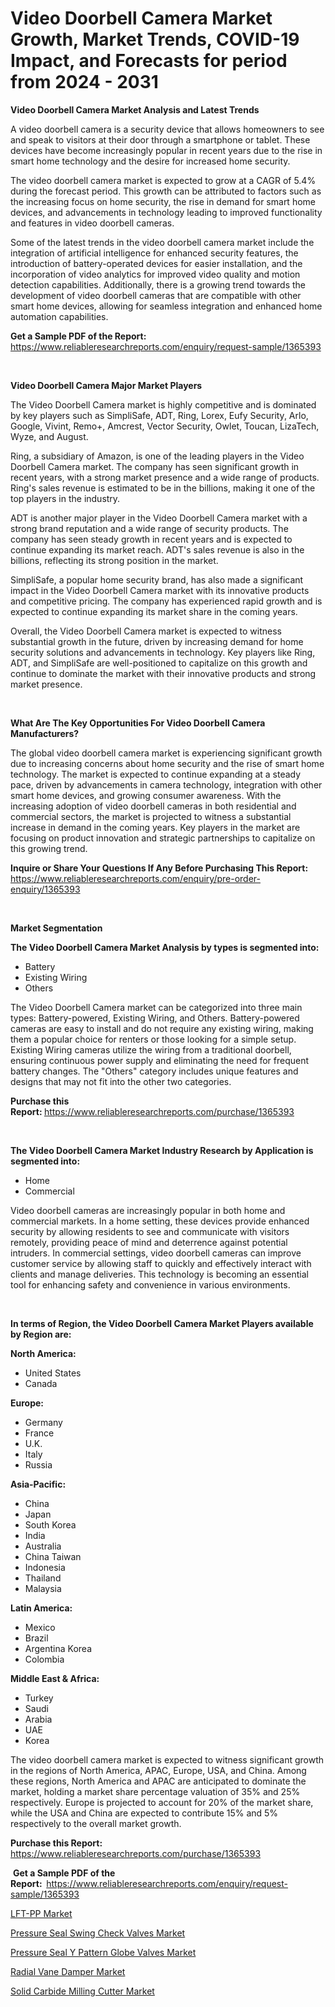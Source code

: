 <p><h1>Video Doorbell Camera Market Growth, Market Trends, COVID-19 Impact, and Forecasts for period from 2024 - 2031</h1></p><p><strong>Video Doorbell Camera Market Analysis and Latest Trends</strong></p>
<p><p>A video doorbell camera is a security device that allows homeowners to see and speak to visitors at their door through a smartphone or tablet. These devices have become increasingly popular in recent years due to the rise in smart home technology and the desire for increased home security.</p><p>The video doorbell camera market is expected to grow at a CAGR of 5.4% during the forecast period. This growth can be attributed to factors such as the increasing focus on home security, the rise in demand for smart home devices, and advancements in technology leading to improved functionality and features in video doorbell cameras.</p><p>Some of the latest trends in the video doorbell camera market include the integration of artificial intelligence for enhanced security features, the introduction of battery-operated devices for easier installation, and the incorporation of video analytics for improved video quality and motion detection capabilities. Additionally, there is a growing trend towards the development of video doorbell cameras that are compatible with other smart home devices, allowing for seamless integration and enhanced home automation capabilities.</p></p>
<p><strong>Get a Sample PDF of the Report:&nbsp;</strong> <a href="https://www.reliableresearchreports.com/enquiry/request-sample/1365393">https://www.reliableresearchreports.com/enquiry/request-sample/1365393</a></p>
<p>&nbsp;</p>
<p><strong>Video Doorbell Camera Major Market Players</strong></p>
<p><p>The Video Doorbell Camera market is highly competitive and is dominated by key players such as SimpliSafe, ADT, Ring, Lorex, Eufy Security, Arlo, Google, Vivint, Remo+, Amcrest, Vector Security, Owlet, Toucan, LizaTech, Wyze, and August.</p><p>Ring, a subsidiary of Amazon, is one of the leading players in the Video Doorbell Camera market. The company has seen significant growth in recent years, with a strong market presence and a wide range of products. Ring's sales revenue is estimated to be in the billions, making it one of the top players in the industry.</p><p>ADT is another major player in the Video Doorbell Camera market with a strong brand reputation and a wide range of security products. The company has seen steady growth in recent years and is expected to continue expanding its market reach. ADT's sales revenue is also in the billions, reflecting its strong position in the market.</p><p>SimpliSafe, a popular home security brand, has also made a significant impact in the Video Doorbell Camera market with its innovative products and competitive pricing. The company has experienced rapid growth and is expected to continue expanding its market share in the coming years.</p><p>Overall, the Video Doorbell Camera market is expected to witness substantial growth in the future, driven by increasing demand for home security solutions and advancements in technology. Key players like Ring, ADT, and SimpliSafe are well-positioned to capitalize on this growth and continue to dominate the market with their innovative products and strong market presence.</p></p>
<p>&nbsp;</p>
<p><strong>What Are The Key Opportunities For Video Doorbell Camera Manufacturers?</strong></p>
<p><p>The global video doorbell camera market is experiencing significant growth due to increasing concerns about home security and the rise of smart home technology. The market is expected to continue expanding at a steady pace, driven by advancements in camera technology, integration with other smart home devices, and growing consumer awareness. With the increasing adoption of video doorbell cameras in both residential and commercial sectors, the market is projected to witness a substantial increase in demand in the coming years. Key players in the market are focusing on product innovation and strategic partnerships to capitalize on this growing trend.</p></p>
<p><strong>Inquire or Share Your Questions If Any Before Purchasing This Report:</strong> <a href="https://www.reliableresearchreports.com/enquiry/pre-order-enquiry/1365393">https://www.reliableresearchreports.com/enquiry/pre-order-enquiry/1365393</a></p>
<p>&nbsp;</p>
<p><strong>Market Segmentation</strong></p>
<p><strong>The Video Doorbell Camera Market Analysis by types is segmented into:</strong></p>
<p><ul><li>Battery</li><li>Existing Wiring</li><li>Others</li></ul></p>
<p><p>The Video Doorbell Camera market can be categorized into three main types: Battery-powered, Existing Wiring, and Others. Battery-powered cameras are easy to install and do not require any existing wiring, making them a popular choice for renters or those looking for a simple setup. Existing Wiring cameras utilize the wiring from a traditional doorbell, ensuring continuous power supply and eliminating the need for frequent battery changes. The "Others" category includes unique features and designs that may not fit into the other two categories.</p></p>
<p><strong>Purchase this Report:&nbsp;</strong><a href="https://www.reliableresearchreports.com/purchase/1365393">https://www.reliableresearchreports.com/purchase/1365393</a></p>
<p>&nbsp;</p>
<p><strong>The Video Doorbell Camera Market Industry Research by Application is segmented into:</strong></p>
<p><ul><li>Home</li><li>Commercial</li></ul></p>
<p><p>Video doorbell cameras are increasingly popular in both home and commercial markets. In a home setting, these devices provide enhanced security by allowing residents to see and communicate with visitors remotely, providing peace of mind and deterrence against potential intruders. In commercial settings, video doorbell cameras can improve customer service by allowing staff to quickly and effectively interact with clients and manage deliveries. This technology is becoming an essential tool for enhancing safety and convenience in various environments.</p></p>
<p>&nbsp;</p>
<p><strong>In terms of Region, the Video Doorbell Camera Market Players available by Region are:</strong></p>
<p>
    <p> <strong> North America: </strong>
        <ul>
            <li>United States</li>
            <li>Canada</li>
        </ul>
        </p> 
    <p> <strong> Europe: </strong>
        <ul>
            <li>Germany</li>
            <li>France</li>
            <li>U.K.</li>
            <li>Italy</li>
            <li>Russia</li>
        </ul>
        </p> 
    <p> <strong> Asia-Pacific: </strong>
        <ul>
            <li>China</li>
            <li>Japan</li>
            <li>South Korea</li>
            <li>India</li>
            <li>Australia</li>
            <li>China Taiwan</li>
            <li>Indonesia</li>
            <li>Thailand</li>
            <li>Malaysia</li>
        </ul>
        </p> 
    <p> <strong> Latin America: </strong>
        <ul>
            <li>Mexico</li>
            <li>Brazil</li>
            <li>Argentina Korea</li>
            <li>Colombia</li>
        </ul>
        </p> 
    <p> <strong> Middle East & Africa: </strong>
        <ul>
            <li>Turkey</li>
            <li>Saudi</li>
            <li>Arabia</li>
            <li>UAE</li>
            <li>Korea</li>
        </ul>
    </p>
    </p>
<p><p>The video doorbell camera market is expected to witness significant growth in the regions of North America, APAC, Europe, USA, and China. Among these regions, North America and APAC are anticipated to dominate the market, holding a market share percentage valuation of 35% and 25% respectively. Europe is projected to account for 20% of the market share, while the USA and China are expected to contribute 15% and 5% respectively to the overall market growth.</p></p>
<p><strong>Purchase this Report: </strong><a href="https://www.reliableresearchreports.com/purchase/1365393">https://www.reliableresearchreports.com/purchase/1365393</a></p>
<p>&nbsp;<strong>Get a Sample PDF of the Report:&nbsp;&nbsp;</strong><a href="https://www.reliableresearchreports.com/enquiry/request-sample/1365393">https://www.reliableresearchreports.com/enquiry/request-sample/1365393</a></p>
<p><strong></strong></p>
<p><p><a href="https://github.com/jj19131/Market-Research-Report-List-1/blob/main/lft-pp-market.md">LFT-PP Market</a></p><p><a href="https://medium.com/@shanieprice69879/pressure-seal-swing-check-valves-market-size-and-market-trends-complete-industry-overview-2024-to-5f407e01b023">Pressure Seal Swing Check Valves Market</a></p><p><a href="https://medium.com/@shanieprice69879/pressure-seal-y-pattern-globe-valves-nbsp-market-focuses-on-market-share-size-and-projected-8eb2c77b1da8">Pressure Seal Y Pattern Globe Valves Market</a></p><p><a href="https://medium.com/@dorothybrooks53/decoding-radial-vane-damper-market-metrics-market-share-trends-and-growth-patterns-75b057605712">Radial Vane Damper Market</a></p><p><a href="https://github.com/sougarounis/Market-Research-Report-List-1/blob/main/solid-carbide-milling-cutter-market.md">Solid Carbide Milling Cutter Market</a></p></p>